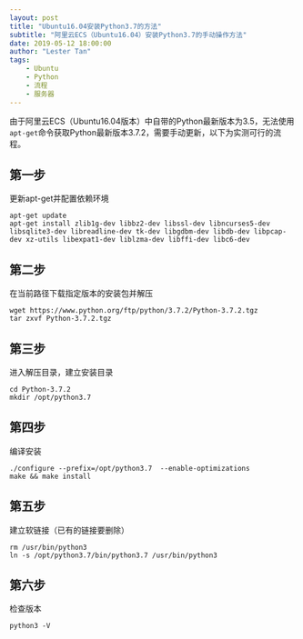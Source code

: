 ```yaml
---
layout: post
title: "Ubuntu16.04安装Python3.7的方法"
subtitle: "阿里云ECS（Ubuntu16.04）安装Python3.7的手动操作方法"
date: 2019-05-12 18:00:00
author: "Lester Tan"
tags: 
    - Ubuntu
    - Python
    - 流程
    - 服务器
---
```


由于阿里云ECS（Ubuntu16.04版本）中自带的Python最新版本为3.5，无法使用`apt-get`命令获取Python最新版本3.7.2，需要手动更新，以下为实测可行的流程。

## 第一步

更新apt-get并配置依赖环境

```shell
apt-get update
apt-get install zlib1g-dev libbz2-dev libssl-dev libncurses5-dev libsqlite3-dev libreadline-dev tk-dev libgdbm-dev libdb-dev libpcap-dev xz-utils libexpat1-dev liblzma-dev libffi-dev libc6-dev
```

## 第二步

在当前路径下载指定版本的安装包并解压

```shell
wget https://www.python.org/ftp/python/3.7.2/Python-3.7.2.tgz
tar zxvf Python-3.7.2.tgz
```

## 第三步

进入解压目录，建立安装目录

```shell
cd Python-3.7.2
mkdir /opt/python3.7
```

## 第四步

编译安装

```shell
./configure --prefix=/opt/python3.7  --enable-optimizations
make && make install
```

## 第五步

建立软链接（已有的链接要删除）

```shell
rm /usr/bin/python3
ln -s /opt/python3.7/bin/python3.7 /usr/bin/python3
```

## 第六步

检查版本

```shell
python3 -V
```

